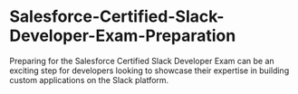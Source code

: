 # Salesforce-Certified-Slack-Developer-Exam-Preparation
Preparing for the Salesforce Certified Slack Developer Exam can be an exciting step for developers looking to showcase their expertise in building custom applications on the Slack platform.
